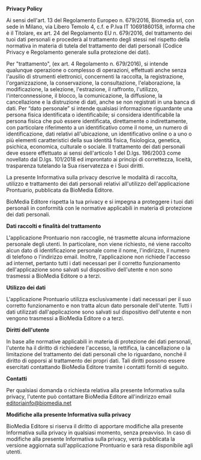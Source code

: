 **Privacy Policy**

Ai sensi dell'art. 13 del Regolamento Europeo n. 679/2016, Biomedia srl, con sede in Milano, via Libero Temolo 4, c.f. e
P.Iva IT 10691860158, informa che è il Titolare, ex art. 24 del Regolamento EU n. 679/2016, del trattamento dei tuoi dati
personali e procederà al trattamento degli stessi nel rispetto della normativa in materia di tutela del trattamento dei dati
personali (Codice Privacy e Regolamento generale sulla protezione dei dati).

Per "trattamento", (ex art. 4 Regolamento n. 679/2016), si intende qualunque operazione o complesso di operazioni,
effettuati anche senza l'ausilio di strumenti elettronici, concernenti la raccolta, la registrazione, l'organizzazione, la
conservazione, la consultazione, l'elaborazione, la modificazione, la selezione, l'estrazione, il raffronto, l'utilizzo,
l'interconnessione, il blocco, la comunicazione, la diffusione, la cancellazione e la distruzione di dati, anche se non
registrati in una banca di dati.
Per “dato personale” si intende qualsiasi informazione riguardante una persona fisica identificata o identificabile; si
considera identificabile la persona fisica che può essere identificata, direttamente o indirettamente, con particolare
riferimento a un identificativo come il nome, un numero di identificazione, dati relativi all'ubicazione, un identificativo
online o a uno o più elementi caratteristici della sua identità fisica, fisiologica, genetica, psichica, economica, culturale o
sociale.
Il trattamento dei dati personali deve essere effettuato ai sensi dell'articolo 1 del D.lgs. 196/2003 come novellato dal
D.lgs. 101/2018 ed improntato ai principi di correttezza, liceità, trasparenza tutelando la Sua riservatezza e i Suoi diritti.

La presente Informativa sulla privacy descrive le modalità di raccolta, utilizzo e trattamento dei dati personali relativi 
all'utilizzo dell'applicazione Prontuario, pubblicata da BioMedia Editore. 

BioMedia Editore rispetta la tua privacy e si impegna a proteggere i tuoi dati personali
in conformità con le normative applicabili in materia di protezione dei dati personali.

**Dati raccolti e finalità del trattamento**

L'applicazione Prontuario non raccoglie, né trasmette alcuna informazione personale degli utenti. 
In particolare, non viene richiesto, né viene raccolto alcun dato di identificazione personale come il nome, l'indirizzo, il numero di telefono o l'indirizzo email.
Inoltre, l'applicazione non richiede l'accesso ad internet, pertanto tutti i dati necessari per il corretto funzionamento
dell'applicazione sono salvati sul dispositivo dell'utente e non sono trasmessi a BioMedia Editore o a terzi.

**Utilizzo dei dati**

L'applicazione Prontuario utilizza esclusivamente i dati necessari per il suo corretto funzionamento e non
tratta alcun dato personale dell'utente. Tutti i dati utilizzati dall'applicazione sono salvati sul dispositivo
dell'utente e non vengono trasmessi a BioMedia Editore o a terzi.

**Diritti dell'utente**

In base alle normative applicabili in materia di protezione dei dati personali, l'utente ha il diritto di richiedere l'accesso, 
la rettifica, la cancellazione o la limitazione del trattamento dei dati personali che lo riguardano, nonché il diritto di opporsi al trattamento dei propri dati. 
Tali diritti possono essere esercitati contattando BioMedia Editore tramite i contatti forniti di seguito.

**Contatti**

Per qualsiasi domanda o richiesta relativa alla presente Informativa sulla privacy, l'utente può contattare BioMedia Editore all'indirizzo email editoriainfo@biomedia.net

**Modifiche alla presente Informativa sulla privacy**

BioMedia Editore si riserva il diritto di apportare modifiche alla presente Informativa sulla privacy in qualsiasi momento, senza preavviso. 
In caso di modifiche alla presente Informativa sulla privacy, verrà pubblicata la versione aggiornata sull'applicazione Prontuario e sarà resa disponibile agli utenti.
